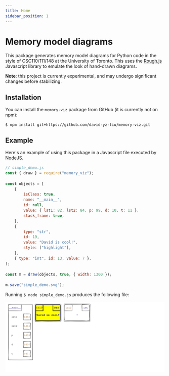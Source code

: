 ```yaml
---
title: Home
sidebar_position: 1
---
```


# Memory model diagrams

This package generates memory model diagrams for Python code in the style of CSC110/111/148 at the University of Toronto.
This uses the [Rough.js](https://roughjs.com/) Javascript library to emulate the look of hand-drawn diagrams.

**Note**: this project is currently experimental, and may undergo significant changes before stabilizing.

## Installation

You can install the `memory-viz` package from GitHub (it is currently not on npm):

```console
$ npm install git+https://github.com/david-yz-liu/memory-viz.git
```

## Example

Here's an example of using this package in a Javascript file executed by NodeJS.

```javascript
// simple_demo.js
const { draw } = require("memory_viz");

const objects = [
    {
        isClass: true,
        name: "__main__",
        id: null,
        value: { lst1: 82, lst2: 84, p: 99, d: 10, t: 11 },
        stack_frame: true,
    },
    {
        type: "str",
        id: 19,
        value: "David is cool!",
        style: ["highlight"],
    },
    { type: "int", id: 13, value: 7 },
];

const m = draw(objects, true, { width: 1300 });

m.save("simple_demo.svg");
```

Running `$ node simple_demo.js` produces the following file:

![Diagram generated for simple_demo.js file.](images/simple_demo.svg)

